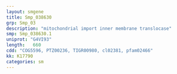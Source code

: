 ```yaml
---
layout: smgene
title: Smp_038630
grp: Smp_03
description: "mitochondrial import inner membrane translocase"
smp: Smp_038630.1
uniprot: "G4VI93"
length:   660
cdd: "COG5596, PTZ00236, TIGR00980, cl02381, pfam02466"
kk: K17790
categories: sm
---
```

